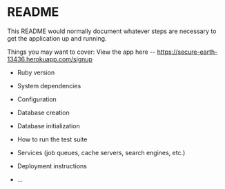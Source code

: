 # README

This README would normally document whatever steps are necessary to get the
application up and running.

Things you may want to cover:
View the app here -- https://secure-earth-13436.herokuapp.com/signup

* Ruby version

* System dependencies

* Configuration

* Database creation

* Database initialization

* How to run the test suite

* Services (job queues, cache servers, search engines, etc.)

* Deployment instructions

* ...
